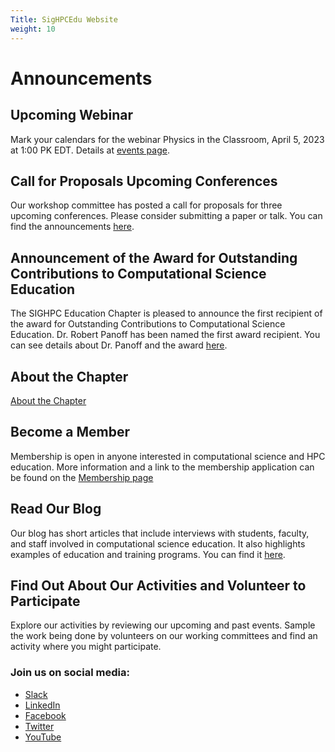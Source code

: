 ```yaml
---
Title: SigHPCEdu Website
weight: 10
---
```


# Announcements

## Upcoming Webinar

Mark your calendars for the webinar Physics in the Classroom, April 5, 2023 at 1:00 PK EDT.  Details at [events page](events). 

## Call for Proposals Upcoming Conferences

Our workshop committee has posted a call for proposals for three upcoming conferences.  Please consider submitting a paper or talk.  You can find the announcements [here](events/).
## Announcement of the Award for Outstanding Contributions to Computational Science Education

The SIGHPC Education Chapter is pleased to announce the first recipient of the award for Outstanding Contributions to Computational Science Education.  Dr. Robert Panoff has been named the first award recipient.  You can see details about Dr. Panoff and the award [here](/events/award_announce).

## About the Chapter

[About the Chapter](./about/)

## Become a Member

Membership is open in anyone interested in computational science and HPC education.  More information and a link to the membership application can be found on the [Membership page](/membership)

## Read Our Blog

Our blog has short articles that include interviews with students, faculty, and staff involved in computational science education.  It also highlights examples of education and training programs.  You can find it [here](http://sighpceducation.hosting.acm.org/wp/).

## Find Out About Our Activities and Volunteer to Participate

Explore our activities by reviewing our upcoming and past events.  Sample the work being done by volunteers on our working committees and find an activity where you might participate.

### Join us on social media:

* [Slack](https://sighpc.slack.com/archives/CAE68S91D)
* [LinkedIn](https://www.linkedin.com/groups/12019017)
* [Facebook](https://www.facebook.com/sighpcedu/)
* [Twitter](https://twitter.com/sighpcedu)
* [YouTube](https://www.youtube.com/channel/UCHrmHj6nFfkhlxPv18LpBzw?view_as=subscriber)
